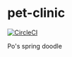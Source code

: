 # pet-clinic

[![CircleCI](https://circleci.com/gh/PoSpot/pet-clinic.svg?style=svg)](https://circleci.com/gh/PoSpot/pet-clinic)

Po's spring doodle
